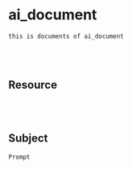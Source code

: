 <!--------------------------------------------------------------------------------- Description -->
# ai_document
    this is documents of ai_document



<!--------------------------------------------------------------------------------- Resource -->
<br><br>

## Resource  




<!--------------------------------------------------------------------------------- Subject -->
<br><br>

## Subject
    Prompt
